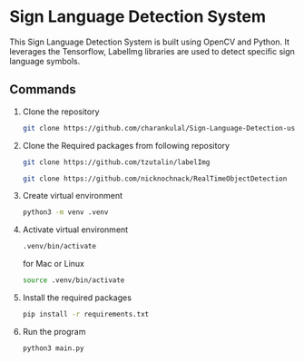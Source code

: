 # Sign Language Detection System

This Sign Language Detection System is built using OpenCV and Python. It leverages the Tensorflow, LabelImg libraries are used to detect specific sign language symbols.

## Commands

1. Clone the repository

   ```bash
   git clone https://github.com/charankulal/Sign-Language-Detection-using-opencv
   ```

2. Clone the Required packages from following repository

   ```bash
   git clone https://github.com/tzutalin/labelImg
   ```

   ```bash
   git clone https://github.com/nicknochnack/RealTimeObjectDetection
   ```

3. Create virtual environment

   ```bash
   python3 -m venv .venv
   ```

4. Activate virtual environment

   ```bash
   .venv/bin/activate
   ```

   for Mac or Linux

   ```bash
   source .venv/bin/activate
   ```

5. Install the required packages

   ```bash
   pip install -r requirements.txt
   ```

6. Run the program

   ```bash
   python3 main.py
   ```